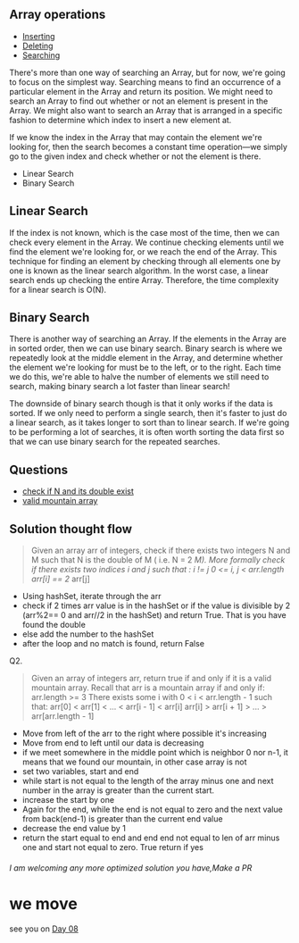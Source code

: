 ## Array operations

- [Inserting](day05.md)
- [Deleting](day06.md)
- [Searching](day07.md)

There's more than one way of searching an Array, but for now, we're going to focus on the simplest way. Searching means to find an occurrence of a particular element in the Array and return its position. We might need to search an Array to find out whether or not an element is present in the Array. We might also want to search an Array that is arranged in a specific fashion to determine which index to insert a new element at.

If we know the index in the Array that may contain the element we're looking for, then the search becomes a constant time operation—we simply go to the given index and check whether or not the element is there.

- Linear Search
- Binary Search

## Linear Search

If the index is not known, which is the case most of the time, then we can check every element in the Array. We continue checking elements until we find the element we're looking for, or we reach the end of the Array. This technique for finding an element by checking through all elements one by one is known as the linear search algorithm. In the worst case, a linear search ends up checking the entire Array. Therefore, the time complexity for a linear search is O(N).

## Binary Search

There is another way of searching an Array. If the elements in the Array are in sorted order, then we can use binary search. Binary search is where we repeatedly look at the middle element in the Array, and determine whether the element we're looking for must be to the left, or to the right. Each time we do this, we're able to halve the number of elements we still need to search, making binary search a lot faster than linear search!

The downside of binary search though is that it only works if the data is sorted. If we only need to perform a single search, then it's faster to just do a linear search, as it takes longer to sort than to linear search. If we're going to be performing a lot of searches, it is often worth sorting the data first so that we can use binary search for the repeated searches.

## Questions

- [check if N and its double exist](../Solutions/checkIfExist.py)
- [valid mountain array](../Solutions/validMountain.py)

## Solution thought flow

> Given an array arr of integers, check if there exists two integers N and M such that N is the double of M ( i.e. N = 2 *M).
More formally check if there exists two indices i and j such that :
>i != j
0 <= i, j < arr.length
arr[i] == 2* arr[j]

- Using hashSet, iterate through the arr
- check if 2 times arr value is in the hashSet or if the value is divisible by 2 (arr%2== 0 and arr//2 in the hashSet) and return True. That is you have found the double
- else add the number to the hashSet
- after the loop and no match is found, return False

Q2.
>Given an array of integers arr, return true if and only if it is a valid mountain array.
Recall that arr is a mountain array if and only if:
arr.length >= 3
There exists some i with 0 < i < arr.length - 1 such that:
arr[0] < arr[1] < ... < arr[i - 1] < arr[i]
arr[i] > arr[i + 1] > ... > arr[arr.length - 1]

- Move from left of the arr to the right where possible it's increasing
- Move from end to left until our data is decreasing
- if we meet somewhere in the middle point which is neighbor 0 nor n-1, it means that we found our mountain, in other case array is not
- set two variables, start and end
- while start is not equal to the length of the array minus one and next number in the array is greater than the current start.
- increase the start by one
- Again for the end, while the end is not equal to zero and the next value from back(end-1) is greater than the  current end value
- decrease the end value by 1
- return the start equal to end and end end not equal to len of arr minus one and start not equal to zero. True return if yes

###### I am  welcoming any more optimized solution you have,Make a PR

# we move

see you on <a href="./day08.md">Day 08</a>
